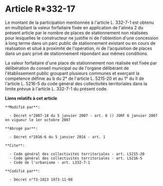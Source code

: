 # Article R*332-17

Le montant de la participation mentionnée à l'article L. 332-7-1 est obtenu en multipliant la valeur forfaitaire fixée en
application de l'alinéa 2 du présent article par le nombre de places de stationnement non réalisées pour lesquelles le
constructeur ne justifie ni de l'obtention d'une concession à long terme dans un parc public de stationnement existant ou en
cours de réalisation et situé à proximité de l'opération, ni de l'acquisition de places dans un parc privé de stationnement
répondant aux mêmes conditions. 

La valeur forfaitaire d'une place de stationnement non réalisée est fixée par délibération du conseil municipal ou de
l'organe délibérant de l'établissement public groupant plusieurs communes et exerçant la compétence définie au b du 2° de
l'article L. 5215-20 et au 1° du II de l'article L. 5216-5 du code général des collectivités territoriales dans la limite
prévue à l'article L. 332-7-1 du présent code.

**Liens relatifs à cet article**

	**Modifié par**:

	  - Décret n°2007-18 du 5 janvier 2007 - art. 6 () JORF 6 janvier 2007 en vigueur le 1er octobre 2007

	**Abrogé par**:

	  - Décret n°2016-6 du 5 janvier 2016 - art. 1

	**Cite**:

	  - Code général des collectivités territoriales - art. L5215-20
	  - Code général des collectivités territoriales - art. L5216-5
	  - Code de l'urbanisme - art. L332-7-1

	**Codifié par**:

	  - Décret n°73-1023 1973-11-08
